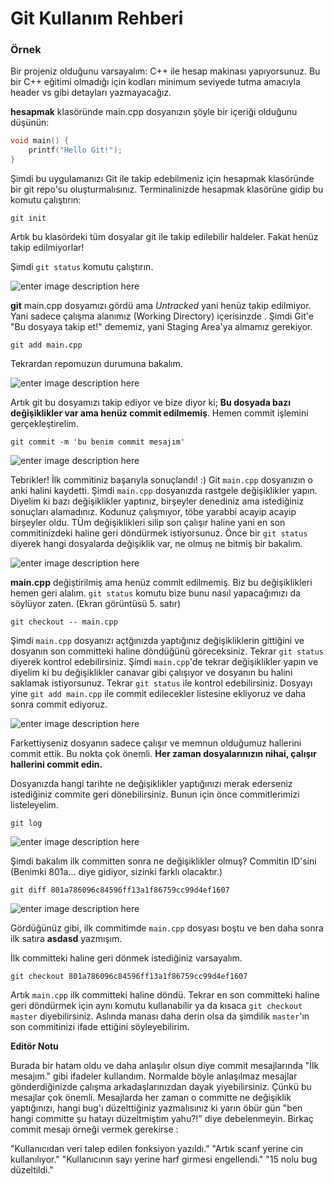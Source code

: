 # Git Kullanım Rehberi

### Örnek

Bir projeniz olduğunu varsayalım: C++ ile hesap makinası yapıyorsunuz. Bu bir C++ eğitimi olmadığı için kodları minimum seviyede tutma amacıyla header vs gibi detayları yazmayacağız.

**hesapmak** klasöründe main.cpp dosyanızın şöyle bir içeriği olduğunu düşünün:

```c++
void main() {
    printf("Hello Git!");
}
```

Şimdi bu uygulamanızı Git ile takip edebilmeniz için hesapmak klasöründe bir git repo'su oluşturmalısınız. Terminalinizde hesapmak klasörüne gidip bu komutu çalıştırın:

```
git init
```

Artık bu klasördeki tüm dosyalar git ile takip edilebilir haldeler. Fakat henüz takip edilmiyorlar!

Şimdi `git status` komutu çalıştırın.

![enter image description here][1]

**git** main.cpp dosyamızı gördü ama *Untracked* yani henüz takip edilmiyor. Yani sadece çalışma alanımız (Working Directory) içerisinzde . Şimdi Git'e "Bu dosyaya takip et!" dememiz, yani Staging Area'ya almamız gerekiyor.

```
git add main.cpp
```

Tekrardan repomuzun durumuna bakalım.

![enter image description here][2]

Artık git bu dosyamızı takip ediyor ve bize diyor ki; **Bu dosyada bazı değişiklikler var ama henüz commit edilmemiş**. Hemen commit işlemini gerçekleştirelim.

```
git commit -m 'bu benim commit mesajım'
```

![enter image description here][3]

Tebrikler! İlk commitiniz başarıyla sonuçlandı! :) Git `main.cpp` dosyanızın o anki halini kaydetti. Şimdi `main.cpp` dosyanızda rastgele değişiklikler yapın. Diyelim ki bazı değişiklikler yaptınız, birşeyler denediniz ama istediğiniz sonuçları alamadınız. Kodunuz çalışmıyor, töbe yarabbi acayip acayip birşeyler oldu. TÜm değişiklikleri silip son çalışır haline yani en son commitinizdeki haline geri döndürmek istiyorsunuz. Önce bir `git status` diyerek hangi dosyalarda değişiklik var, ne olmuş ne bitmiş bir bakalım.

![enter image description here][4]

**main.cpp** değiştirilmiş ama henüz commit edilmemiş. Biz bu değişiklikleri hemen geri alalım. `git status` komutu bize bunu nasıl yapacağımızı da söylüyor zaten. (Ekran görüntüsü 5. satır)

```
git checkout -- main.cpp
```

Şimdi `main.cpp` dosyanızı açtğınızda yaptığınız değişikliklerin gittiğini ve dosyanın son committeki haline döndüğünü göreceksiniz. Tekrar `git status` diyerek kontrol edebilirsiniz. Şimdi `main.cpp`'de tekrar değişiklikler yapın ve diyelim ki bu değişiklikler canavar gibi çalışıyor ve dosyanın bu halini saklamak istiyorsunuz. Tekrar `git status` ile kontrol edebilirsiniz. Dosyayı yine `git add main.cpp` ile commit edilecekler listesine ekliyoruz ve daha sonra commit ediyoruz.

![enter image description here][5]

Farkettiyseniz dosyanın sadece çalışır ve memnun olduğumuz hallerini commit ettik. Bu nokta çok önemli. **Her zaman dosyalarınızın nihai, çalışır hallerini commit edin.** 

Dosyanızda hangi tarihte ne değişiklikler yaptığınızı merak ederseniz istediğiniz commite geri dönebilirsiniz. Bunun için önce commitlerimizi listeleyelim.

```
git log
```

![enter image description here][6]

Şimdi bakalım ilk committen sonra ne değişiklikler olmuş? Commitin ID'sini (Benimki 801a... diye gidiyor, sizinki farklı olacaktır.)

```
git diff 801a786096c84596ff13a1f86759cc99d4ef1607
```

![enter image description here][7]

Gördüğünüz gibi, ilk commitimde `main.cpp` dosyası boştu ve ben daha sonra ilk satıra **asdasd** yazmışım. 

İlk committeki haline geri dönmek istediğiniz varsayalım.

```
git checkout 801a786096c84596ff13a1f86759cc99d4ef1607
```

Artık `main.cpp` ilk committeki haline döndü. Tekrar en son committeki haline geri döndürmek için aynı komutu kullanabilir ya da kısaca `git checkout master` diyebilirsiniz. Aslında manası daha derin olsa da şimdilik `master`'ın son commitinizi ifade ettiğini söyleyebilirim.

**Editör Notu**

Burada bir hatam oldu ve daha anlaşılır olsun diye commit mesajlarında "İlk mesajım." gibi ifadeler kullandım. Normalde böyle anlaşılmaz mesajlar gönderdiğinizde çalışma arkadaşlarınızdan dayak yiyebilirsiniz. Çünkü bu mesajlar çok önemli. Mesajlarda her zaman o committe ne değişiklik yaptığınızı, hangi bug'ı düzelttiğiniz yazmalısınız ki yarın öbür gün "ben hangi committe şu hatayı düzeltmiştim yahu?!" diye debelenmeyin. Birkaç commit mesajı örneği vermek gerekirse :

"Kullanıcıdan veri talep edilen fonksiyon yazıldı."
"Artık scanf yerine cin kullanılıyor."
"Kullanıcının sayı yerine harf girmesi engellendi."
"15 nolu bug düzeltildi."

[1]: http://cl.ly/image/1j1d0E0b273C/Image%202014-08-13%20at%203.39.05%20%C3%96S.png
[2]: http://cl.ly/image/3F3i3a1j3i13/Image%202014-08-13%20at%203.42.10%20%C3%96S.png
[3]: http://cl.ly/image/3Z3u13282Y3b/Image%202014-08-13%20at%203.44.20%20%C3%96S.png
[4]: http://cl.ly/image/2L0l1l0i1p0p/Image%202014-08-13%20at%203.47.20%20%C3%96S.png
[5]: http://cl.ly/image/1f1k1r103v3C/Image%202014-08-13%20at%203.53.55%20%C3%96S.png
[6]: http://cl.ly/image/2O3L1X2v3R3k/Image%202014-08-13%20at%203.57.53%20%C3%96S.png
[7]: http://cl.ly/image/0r2m3O0D2y3c/Image%202014-08-13%20at%204.00.51%20%C3%96S.png
